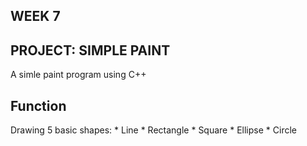 <h2> WEEK 7</h2>
<h2> PROJECT: SIMPLE PAINT</h2>
A simle paint program using C++
<h2>Function</h2>
Drawing 5 basic shapes:
* Line
* Rectangle
* Square
* Ellipse
* Circle
